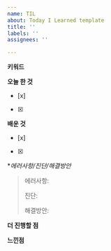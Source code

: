 ```yaml
---
name: TIL
about: Today I Learned template
title: ''
labels: ''
assignees: ''

---
```


**키워드**
> 

**오늘 한 것**
- [x] 
- [x] 

**배운 것**
- [x] 
- [x] 

**에러사항/진단/해결방안*
> 에러사항: 
> 
> 진단: 
> 
> 해결방안: 

**더 진행할 점**
> 

**느낀점**
>
